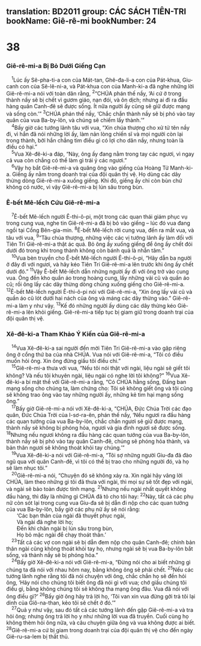 translation: BD2011
group: CÁC SÁCH TIÊN-TRI
bookName: Giê-rê-mi 
bookNumber: 24
-------

<div class="title"><h1>38</h1><h3>Giê-rê-mi-a Bị Bỏ Dưới Giếng Cạn</h3></div>
<span class="verse gie_38_1"> <sup>1</sup>Lúc ấy Sê-pha-ti-a con của Mát-tan, Ghê-đa-li-a con của Pát-khua, Giu-canh con của Sê-lê-ni-a, và Pát-khua con của Manh-ki-a đã nghe những lời Giê-rê-mi-a nói với toàn dân rằng, </span>
<span class="verse gie_38_2"><sup>2</sup>“CHÚA phán thế nầy, ‘Ai cứ ở trong thành nầy sẽ bị chết vì gươm giáo, nạn đói, và ôn dịch; nhưng ai đi ra đầu hàng quân Canh-đê sẽ được sống. Ít nữa người ấy cũng sẽ giữ được mạng và sống còn.’” </span>
<span class="verse gie_38_3"><sup>3</sup>CHÚA phán thế nầy, ‘Chắc chắn thành nầy sẽ bị phó vào tay quân của vua Ba-by-lôn, và chúng sẽ chiếm lấy thành.’”<br/></span>
<span class="verse gie_38_4"> <sup>4</sup>Bấy giờ các tướng lãnh tâu với vua, “Xin chúa thượng cho xử tử tên nầy đi, vì hắn đã nói những lời ấy, làm nản lòng chiến sĩ và mọi người còn lại trong thành, bởi hắn chẳng tìm điều gì có lợi cho dân nầy, nhưng toàn là điều có hại.”<br/></span>
<span class="verse gie_38_5"> <sup>5</sup>Vua Xê-đê-ki-a đáp, “Này, ông ấy đang nằm trong tay các ngươi, vì ngay cả vua còn chẳng có thể làm gì trái ý các ngươi.”<br/></span>
<span class="verse gie_38_6"> <sup>6</sup>Vậy họ bắt Giê-rê-mi-a và quăng ông vào giếng của Hoàng Tử Manh-ki-a. Giếng ấy nằm trong doanh trại của đội quân thị vệ. Họ dùng các dây thừng dòng Giê-rê-mi-a xuống giếng. Khi đó, giếng ấy chỉ còn bùn chứ không có nước, vì vậy Giê-rê-mi-a bị lún sâu trong bùn.<br/></span>
<div class="title"><h3>Ê-bết Mê-lếch Cứu Giê-rê-mi-a</h3></div>
<span class="verse gie_38_7"> <sup>7</sup>Ê-bết Mê-lếch người Ê-thi-ô-pi, một trong các quan thái giám phục vụ trong cung vua, nghe tin Giê-rê-mi-a đã bị bỏ vào giếng – lúc đó vua đang ngồi tại Cổng Bên-gia-min. </span>
<span class="verse gie_38_8"><sup>8</sup>Ê-bết Mê-lếch rời cung vua, đến ra mắt vua, và tâu với vua, </span>
<span class="verse gie_38_9"><sup>9</sup>“Tâu chúa thượng, những việc các vị tướng lãnh ấy làm đối với Tiên Tri Giê-rê-mi-a thật ác quá. Bỏ ông ấy xuống giếng để ông ấy chết đói dưới đó trong khi trong thành không còn bánh quả là nhẫn tâm.”<br/></span>
<span class="verse gie_38_10"> <sup>10</sup>Vua bèn truyền cho Ê-bết Mê-lếch người Ê-thi-ô-pi, “Hãy dẫn ba người ở đây đi với ngươi, và hãy kéo Tiên Tri Giê-rê-mi-a lên trước khi ông ấy chết dưới đó.” </span>
<span class="verse gie_38_11"><sup>11</sup>Vậy Ê-bết Mê-lếch dẫn những người ấy đi với ông trở vào cung vua. Ông đến kho quần áo trong hoàng cung, lấy những vải cũ và quần áo cũ; rồi ông lấy các dây thừng dòng chúng xuống giếng cho Giê-rê-mi-a. </span>
<span class="verse gie_38_12"><sup>12</sup>Ê-bết Mê-lếch người Ê-thi-ô-pi nói với Giê-rê-mi-a, “Xin ông lấy vải cũ và quần áo cũ lót dưới hai nách của ông và máng các dây thừng vào.” Giê-rê-mi-a làm y như vậy. </span>
<span class="verse gie_38_13"><sup>13</sup>Kế đó những người ấy dùng các dây thừng kéo Giê-rê-mi-a lên khỏi giếng. Giê-rê-mi-a tiếp tục bị giam giữ trong doanh trại của đội quân thị vệ. <br/></span>
<div class="title"><h3>Xê-đê-ki-a Tham Khảo Ý Kiến của Giê-rê-mi-a</h3></div>
<span class="verse gie_38_14"> <sup>14</sup>Vua Xê-đê-ki-a sai người đến mời Tiên Tri Giê-rê-mi-a vào gặp riêng ông ở cổng thứ ba của nhà CHÚA. Vua nói với Giê-rê-mi-a, “Tôi có điều muốn hỏi ông. Xin ông đừng giấu tôi điều chi.”<br/></span>
<span class="verse gie_38_15"> <sup>15</sup>Giê-rê-mi-a thưa với vua, “Nếu tôi nói thật với ngài, liệu ngài sẽ giết tôi không? Và nếu tôi khuyên ngài, liệu ngài có nghe lời tôi không?” </span>
<span class="verse gie_38_16"><sup>16</sup>Vua Xê-đê-ki-a bí mật thề với Giê-rê-mi-a rằng, “Có CHÚA hằng sống, Ðấng ban mạng sống cho chúng ta, làm chứng cho: Tôi sẽ không giết ông và tôi cũng sẽ không trao ông vào tay những người ấy, những kẻ tìm hại mạng sống ông.”<br/></span>
<span class="verse gie_38_17"> <sup>17</sup>Bấy giờ Giê-rê-mi-a nói với Xê-đê-ki-a, “CHÚA, Ðức Chúa Trời các đạo quân, Ðức Chúa Trời của I-sơ-ra-ên, phán thế nầy, ‘Nếu ngươi ra đầu hàng các quan tướng của vua Ba-by-lôn, chắc chắn ngươi sẽ giữ được mạng, thành nầy sẽ không bị phóng hỏa, ngươi và gia đình ngươi sẽ được sống. </span>
<span class="verse gie_38_18"><sup>18</sup>Nhưng nếu ngươi không ra đầu hàng các quan tướng của vua Ba-by-lôn, thành nầy sẽ bị phó vào tay quân Canh-đê, chúng sẽ phóng hỏa thành, và bản thân ngươi sẽ không thoát khỏi tay chúng.’”<br/></span>
<span class="verse gie_38_19"> <sup>19</sup>Vua Xê-đê-ki-a nói với Giê-rê-mi-a, “Tôi sợ những người Giu-đa đã đào ngũ qua với quân Canh-đê, vì tôi có thể bị trao cho những người đó, và họ sẽ làm nhục tôi.”<br/></span>
<span class="verse gie_38_20"> <sup>20</sup>Giê-rê-mi-a nói, “Chuyện đó sẽ không xảy ra. Xin ngài hãy vâng lời CHÚA, làm theo những gì tôi đã thưa với ngài, thì mọi sự sẽ tốt đẹp với ngài, và ngài sẽ bảo toàn được tính mạng. </span>
<span class="verse gie_38_21"><sup>21</sup>Nhưng nếu ngài nhất quyết không đầu hàng, thì đây là những gì CHÚA đã tỏ cho tôi hay: </span>
<span class="verse gie_38_22"><sup>22</sup>Này, tất cả các phụ nữ còn sót lại trong cung vua Giu-đa sẽ bị dẫn đi nộp cho các quan tướng của vua Ba-by-lôn, bấy giờ các phụ nữ ấy sẽ nói rằng:<br/>  ‘Các bạn thân của ngài đã thuyết phục ngài,<br/>  Và ngài đã nghe lời họ;<br/>  Ðến khi chân ngài bị lún sâu trong bùn,<br/>  Họ bỏ mặc ngài để chạy thoát thân.’<br/></span>
<span class="verse gie_38_23"> <sup>23</sup>Tất cả các vợ con ngài sẽ bị dẫn đem nộp cho quân Canh-đê; chính bản thân ngài cũng không thoát khỏi tay họ, nhưng ngài sẽ bị vua Ba-by-lôn bắt sống, và thành nầy sẽ bị phóng hỏa.”<br/></span>
<span class="verse gie_38_24"> <sup>24</sup>Bấy giờ Xê-đê-ki-a nói với Giê-rê-mi-a, “Ðừng nói cho ai biết những gì chúng ta đã nói với nhau hôm nay, bằng không ông sẽ phải chết. </span>
<span class="verse gie_38_25"><sup>25</sup>Nếu các tướng lãnh nghe rằng tôi đã nói chuyện với ông, chắc chắn họ sẽ đến hỏi ông, ‘Hãy nói cho chúng tôi biết ông đã nói gì với vua; chớ giấu chúng tôi điều gì, bằng không chúng tôi sẽ không tha mạng ông đâu. Vua đã nói với ông điều gì?’ </span>
<span class="verse gie_38_26"><sup>26</sup>Bấy giờ ông hãy trả lời họ, ‘Tôi van xin vua đừng gởi trả tôi lại dinh của Giô-na-than, kẻo tôi sẽ chết ở đó.’”<br/></span>
<span class="verse gie_38_27"> <sup>27</sup>Quả y như vậy, sau đó tất cả các tướng lãnh đến gặp Giê-rê-mi-a và tra hỏi ông; nhưng ông trả lời họ y như những lời vua đã truyền. Cuối cùng họ không thèm hỏi ông nữa, và câu chuyện giữa ông và vua không được ai biết. </span>
<span class="verse gie_38_28"><sup>28</sup>Giê-rê-mi-a cứ bị giam trong doanh trại của đội quân thị vệ cho đến ngày Giê-ru-sa-lem bị thất thủ.<br/></span>
